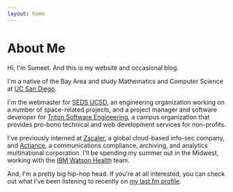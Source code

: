 ```yaml
---
layout: home
---
```

# About Me

Hi, I'm Sumeet. And this is my website and occasional blog.

I'm a native of the Bay Area and study Mathematics and Computer Science at [UC San Diego](https://ucsd.edu/).

I'm the webmaster for [SEDS UCSD](https://sedsucsd.org), an engineering organization working on a number of space-related projects, and a project manager and software developer for [Triton Software Engineering](http://tc.ucsd.edu), a campus organization that provides pro-bono technical and web development services for non-profits.

I've previously interned at [Zscaler](https://www.zscaler.com/), a global cloud-based info-sec company, and [Actiance](https://www.actiance.com/), a communications compliance, archiving, and analytics multinational corporation. I'll be spending my summer out in the Midwest, working with the [IBM Watson Health](https://www.ibm.com/watson/health/) team.

And, I'm a pretty big hip-hop head. If you're at all interested, you can check out what I've been listening to recently on [my last.fm profile](https://www.last.fm/user/sbansal21).
